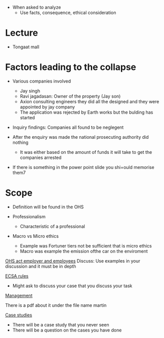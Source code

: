 

- When asked to analyze 
	- Use facts, consequence, ethical consideration

# Lecture 

- Tongaat mall 
# Factors leading to the collapse

- Various companies involved 
	- Jay singh
	- Ravi jagadasan: Owner of the property (Jay son)
	- Axion consulting engineers they did all the designed and they were appointed by jay company
	- The application was rejected by Earth works but the bulding has started 
- Inquiry findings: Companies  all found to be neglegent

- After the enquiry was made the national prosecuting authority did nothing 
	- It was either based on the amount of funds it will take to get the companies arrested 
- If there is something in the power point slide you shi=ould memorise them7

# Scope 

- Definition will be found in the OHS 
- Professionalism
	- Characteristic  of a professional

- Macro vs Micro ethics
	- Example was Fortuner tiers not be sufficient that is micro ethics
	- Macro was example the emission ofthe car on the enviroment

<u>OHS act employer and employees</u>
Discuss: Use examples in your discussion and it must be in depth

<u>ECSA rules</u>

- Might ask to discuss your case that you discuss your task

<u>Management</u>

There is a pdf about it under the file name martin

<u> Case studies </u>

- There will be a case study that you never seen
- There will be a question on the cases you have done 


